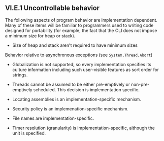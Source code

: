 ## VI.E.1 Uncontrollable behavior

The following aspects of program behavior are implementation dependent. Many of these items will be familiar to programmers used to writing code designed for portability (for example, the fact that the CLI does not impose a minimum size for heap or stack).

 * Size of heap and stack aren't required to have minimum sizes

Behavior relative to asynchronous exceptions (see `System.Thread.Abort`)

 * Globalization is not supported, so every implementation specifies its culture information including such user-visible features as sort order for strings.

 * Threads cannot be assumed to be either pre-emptively or non-pre-emptively scheduled. This decision is implementation specific.

 * Locating assemblies is an implementation-specific mechanism.

 * Security policy is an implemenation-specific mechanism.

 * File names are implementation-specific.
 
 * Timer resolution (granularity) is implementation-specific, although the unit is specified.
